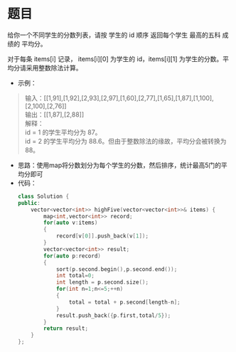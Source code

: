 # 题目
给你一个不同学生的分数列表，请按 学生的 id 顺序 返回每个学生 最高的五科 成绩的 平均分。

对于每条 items[i] 记录， items[i][0] 为学生的 id，items[i][1] 为学生的分数。平均分请采用整数除法计算。

* 示例：

>输入：[[1,91],[1,92],[2,93],[2,97],[1,60],[2,77],[1,65],[1,87],[1,100],[2,100],[2,76]]<br>
输出：[[1,87],[2,88]]<br>
解释：<br>
id = 1 的学生平均分为 87。<br>
id = 2 的学生平均分为 88.6。但由于整数除法的缘故，平均分会被转换为 88。

* 思路：使用map将分数划分为每个学生的分数，然后排序，统计最高5门的平均分即可
* 代码：
    ```C++
    class Solution {
    public:
        vector<vector<int>> highFive(vector<vector<int>>& items) {
            map<int,vector<int>> record;
            for(auto v:items)
            {
                record[v[0]].push_back(v[1]);
            }
            vector<vector<int>> result;
            for(auto p:record)
            {
                sort(p.second.begin(),p.second.end());
                int total=0;
                int length = p.second.size();
                for(int n=1;n<=5;++n)
                {
                    total = total + p.second[length-n];
                }
                result.push_back({p.first,total/5});
            }
            return result;
        }
    };
    ```
